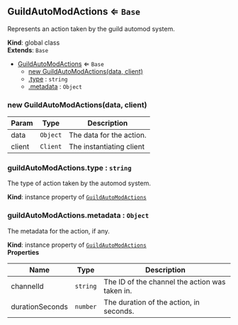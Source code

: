 <a name="GuildAutoModActions"></a>

## GuildAutoModActions ⇐ <code>Base</code>
Represents an action taken by the guild automod system.

**Kind**: global class  
**Extends**: <code>Base</code>  

* [GuildAutoModActions](#GuildAutoModActions) ⇐ <code>Base</code>
    * [new GuildAutoModActions(data, client)](#new_GuildAutoModActions_new)
    * [.type](#GuildAutoModActions+type) : <code>string</code>
    * [.metadata](#GuildAutoModActions+metadata) : <code>Object</code>

<a name="new_GuildAutoModActions_new"></a>

### new GuildAutoModActions(data, client)

| Param | Type | Description |
| --- | --- | --- |
| data | <code>Object</code> | The data for the action. |
| client | <code>Client</code> | The instantiating client |

<a name="GuildAutoModActions+type"></a>

### guildAutoModActions.type : <code>string</code>
The type of action taken by the automod system.

**Kind**: instance property of [<code>GuildAutoModActions</code>](#GuildAutoModActions)  
<a name="GuildAutoModActions+metadata"></a>

### guildAutoModActions.metadata : <code>Object</code>
The metadata for the action, if any.

**Kind**: instance property of [<code>GuildAutoModActions</code>](#GuildAutoModActions)  
**Properties**

| Name | Type | Description |
| --- | --- | --- |
| channelId | <code>string</code> | The ID of the channel the action was taken in. |
| durationSeconds | <code>number</code> | The duration of the action, in seconds. |

